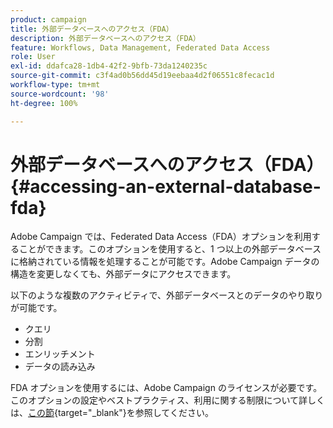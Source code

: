 ```yaml
---
product: campaign
title: 外部データベースへのアクセス（FDA）
description: 外部データベースへのアクセス（FDA）
feature: Workflows, Data Management, Federated Data Access
role: User
exl-id: ddafca28-1db4-42f2-9bfb-73da1240235c
source-git-commit: c3f4ad0b56dd45d19eebaa4d2f06551c8fecac1d
workflow-type: tm+mt
source-wordcount: '98'
ht-degree: 100%

---
```


# 外部データベースへのアクセス（FDA）{#accessing-an-external-database-fda}

Adobe Campaign では、Federated Data Access（FDA）オプションを利用することができます。このオプションを使用すると、1 つ以上の外部データベースに格納されている情報を処理することが可能です。Adobe Campaign データの構造を変更しなくても、外部データにアクセスできます。

以下のような複数のアクティビティで、外部データベースとのデータのやり取りが可能です。

* クエリ
* 分割
* エンリッチメント
* データの読み込み

FDA オプションを使用するには、Adobe Campaign のライセンスが必要です。このオプションの設定やベストプラクティス、利用に関する制限について詳しくは、[この節](https://experienceleague.adobe.com/docs/campaign/campaign-v8/connect/fda.html?lang=ja){target="_blank"}を参照してください。

